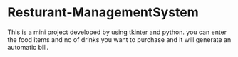 # Resturant-ManagementSystem
This is a mini project developed by using tkinter and python.
you can enter the food items and no of drinks you want to purchase and it will generate an automatic bill.
